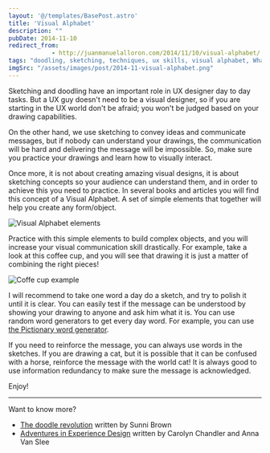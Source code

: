 ```yaml
---
layout: '@/templates/BasePost.astro'
title: 'Visual Alphabet'
description: ""
pubDate: 2014-11-10
redirect_from: 
            - http://juanmanuelalloron.com/2014/11/10/visual-alphabet/
tags: "doodling, sketching, techniques, ux skills, visual alphabet, Whatever"
imgSrc: "/assets/images/post/2014-11-visual-alphabet.png"
---
```

Sketching and doodling have an important role in UX designer day to day tasks. But a UX guy doesn't need to be a visual designer, so if you are starting in the UX world don't be afraid; you won't be judged based on your drawing capabilities.

On the other hand, we use sketching to convey ideas and communicate messages, but if nobody can understand your drawings, the communication will be hard and delivering the message will be impossible. So, make sure you practice your drawings and learn how to visually interact.

Once more, it is not about creating amazing visual designs, it is about sketching concepts so your audience can understand them, and in order to achieve this you need to practice. In several books and articles you will find this concept of a Visual Alphabet. A set of simple elements that together will help you create any form/object.

![Visual Alphabet elements](/assets/images/post/2014-11-visual-alphabet.png)

Practice with this simple elements to build complex objects, and you will increase your visual communication skill drastically. For example, take a look at this coffee cup, and you will see that drawing it is just a matter of combining the right pieces!

![Coffe cup example](https://juanmanuelalloron.files.wordpress.com/2014/11/using-visual-alphabet.png)

I will recommend to take one word a day do a sketch, and try to polish it until it is clear. You can easily test if the message can be understood by showing your drawing to anyone and ask him what it is. You can use random word generators to get every day word. For example, you can use [the Pictionary word generator](http://www.wordgenerator.net/pictionary-word-generator.php "Pictionary word generator").

If you need to reinforce the message, you can always use words in the sketches. If you are drawing a cat, but it is possible that it can be confused with a horse, reinforce the message with the world cat! It is always good to use information redundancy to make sure the message is acknowledged.

Enjoy!

---

Want to know more?

- [The doodle revolution](http://www.amazon.es/dp/1591845882 "The doodle revolution") written by Sunni Brown
- [Adventures in Experience Design](http://amzn.com/B00H2KEPFC) written by Carolyn Chandler and Anna Van Slee
